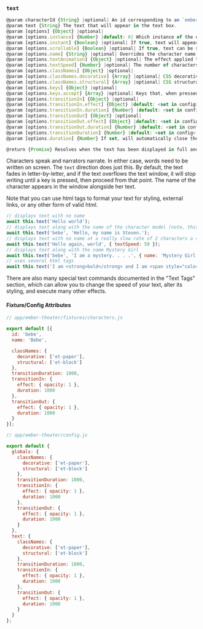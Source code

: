 ### `text`

```js
@param characterId {String} |optional| An id corresponding to an `ember-theater/character`.
@param text {String} The text that will appear in the text box.
@param [options] {Object} |optional|
@param [options.instance] {Number} |default: 0| Which instance of the character you wish to alter.
@param [options.instant] {Boolean} |optional| If true, text will appear immediately rather than written out letter by letter.
@param [options.scrollable] {Boolean} |optional| If true, text can be scrolled using the mouse wheel and arrow keys.
@param [options.name] {String} |optional| Overrides the character name, if present.
@param [options.textAnimation] {Object} |optional| The effect applied to the text as it fades in.
@param [options.textSpeed] {Number} |optional| The number of characters written each second.
@param [options.classNames] {Object} |optional|
@param [options.classNames.decorative] {Array} |optional| CSS decorative classes.
@param [options.classNames.structural] {Array} |optional| CSS structural classes.
@param [options.keys] {Object} |optional|
@param [options.keys.accept] {Array} |optional| Keys that, when pressed, will advance the text.
@param [options.transitionIn] {Object} |optional|
@param [options.transitionIn.effect] {Object} |default: <set in config>| The effect to use while transitioning in.
@param [options.transitionIn.duration] {Number} |default: <set in config>| The duration of the transition in effect.
@param [options.transitionOut] {Object} |optional|
@param [options.transitionOut.effect] {Object} |default: <set in config>| The effect to use while transitioning out.
@param [options.transitionOut.duration] {Number} |default: <set in config>| The duration of the transition out effect.
@param [options.transitionDuration] {Number} |default: <set in config>| Sets the duration of both the transition in and out effect.
@param [options.duration] {Number} If set, will automatically close the text after the allotted time.

@return {Promise} Resolves when the text has been displayed in full and a key is pressed.
```

Characters speak and narrators narrate. In either case, words need to be written on screen. The `text` direction does just this. By default, the text fades in letter-by-letter, and if the text overflows the text window, it will stop writing until a key is pressed, then proceed from that point. The name of the character appears in the window alongside her text.

Note that you can use html tags to format your text for styling, external links, or any other form of valid html.

```js
// displays text with no name
await this.text('Hello world');
// displays text along with the name of the character model (note, this is not necessarily 'Bebe')
await this.text('bebe', 'Hello, my name is Steven.');
// displays text with no name at a really slow rate of 2 characters a second
await this.text('Hello again, world', { textSpeed: 50 });
// displays text along with the name Mystery Girl
await this.text('bebe', 'I am a mystery. . . .', { name: 'Mystery Girl' });
// uses several html tags
await this.text('I am <strong>bold</strong> and I am <span style="color: purple;">purple</span> and you can <a href="http://www.google.com">google</a> me.');
```

There are also many special text commands documented in the "Text Tags" section, which can allow you to change the speed of your text, alter its styling, and execute many other effects.

#### Fixture/Config Attributes

```js
// app/ember-theater/fixtures/characters.js

export default [{
  id: 'bebe',
  name: 'Bebe',

  classNames: {
    decorative: ['et-paper'],
    structural: ['et-block']
  },
  transitionDuration: 1000,
  transitionIn: {
    effect: { opacity: 1 },
    duration: 1000
  },
  transitionOut: {
    effect: { opacity: 1 },
    duration: 1000
  }
}];

// app/ember-theater/config.js

export default {
  globals: {
    classNames: {
      decorative: ['et-paper'],
      structural: ['et-block']
    },
    transitionDuration: 1000,
    transitionIn: {
      effect: { opacity: 1 },
      duration: 1000
    },
    transitionOut: {
      effect: { opacity: 1 },
      duration: 1000
    }
  },
  text: {
    classNames: {
      decorative: ['et-paper'],
      structural: ['et-block']
    },
    transitionDuration: 1000,
    transitionIn: {
      effect: { opacity: 1 },
      duration: 1000
    },
    transitionOut: {
      effect: { opacity: 1 },
      duration: 1000
    }
  }
};
```
